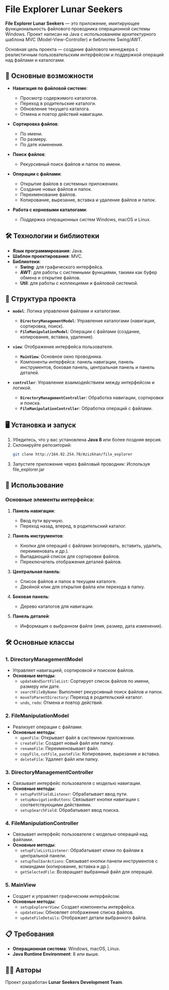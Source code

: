 # File Explorer Lunar Seekers

**File Explorer Lunar Seekers** — это приложение, имитирующее функциональность файлового проводника операционной системы Windows. Проект написан на Java с использованием архитектурного шаблона MVC (Model-View-Controller) и библиотек Swing/AWT. 

Основная цель проекта — создание файлового менеджера с реалистичным пользовательским интерфейсом и поддержкой операций над файлами и каталогами.

## 🚀 Основные возможности

- **Навигация по файловой системе**:
  - Просмотр содержимого каталогов.
  - Переход в родительские каталоги.
  - Обновление текущего каталога.
  - Отмена и повтор действий навигации.

- **Сортировка файлов**:
  - По имени.
  - По размеру.
  - По дате изменения.

- **Поиск файлов**:
  - Рекурсивный поиск файлов и папок по имени.

- **Операции с файлами**:
  - Открытие файлов в системных приложениях.
  - Создание новых файлов и папок.
  - Переименование файлов.
  - Копирование, вырезание, вставка и удаление файлов и папок.

- **Работа с корневыми каталогами**:
  - Поддержка операционных систем Windows, macOS и Linux.

## 🛠️ Технологии и библиотеки

- **Язык программирования**: Java.
- **Шаблон проектирования**: MVC.
- **Библиотеки**:
  - **Swing**: для графического интерфейса.
  - **AWT**: для работы с системными функциями, такими как буфер обмена и открытие файлов.
  - **Util**: для работы с коллекциями и файловой системой.

## 📁 Структура проекта

- **`model`**: Логика управления файлами и каталогами.
  - **`DirectoryManagementModel`**: Управление каталогами (навигация, сортировка, поиск).
  - **`FileManipulationModel`**: Операции с файлами (создание, копирование, вставка, удаление).
  
- **`view`**: Отображение интерфейса пользователя.
  - **`MainView`**: Основное окно проводника.
  - Компоненты интерфейса: панель навигации, панель инструментов, боковая панель, центральная панель и панель деталей.

- **`controller`**: Управление взаимодействием между интерфейсом и логикой.
  - **`DirectoryManagementController`**: Обработка навигации, сортировки и поиска.
  - **`FileManipulationController`**: Обработка операций с файлами.

## 🖥️ Установка и запуск

1. Убедитесь, что у вас установлена **Java 8** или более поздняя версия.
2. Склонируйте репозиторий:
   ```bash
   git clone http://164.92.254.70/Azizkhan/file_explorer
   ```
3. Запустите приложение через файловый проводник:
   Используя file_explorer.jar

## 📜 Использование

### Основные элементы интерфейса:

1. **Панель навигации**:
   - Ввод пути вручную.
   - Переход назад, вперед, в родительский каталог.

2. **Панель инструментов**:
   - Кнопки для операций с файлами (копировать, вставить, удалить, переименовать и др.).
   - Выпадающий список для сортировки файлов.
   - Переключатель отображения деталей файлов.

3. **Центральная панель**:
   - Список файлов и папок в текущем каталоге.
   - Двойной клик для открытия файла или перехода в папку.

4. **Боковая панель**:
   - Дерево каталогов для навигации.

5. **Панель деталей**:
   - Информация о выбранном файле (имя, размер, дата изменения).

## 🛠️ Основные классы

### **1. DirectoryManagementModel**
- Управляет навигацией, сортировкой и поиском файлов.
- **Основные методы**:
  - `updateAndSortFileList`: Сортирует список файлов по имени, размеру или дате.
  - `searchFileByName`: Выполняет рекурсивный поиск файлов и папок.
  - `moveToParentDirectory`: Переход в родительский каталог.
  - `undo`, `redo`: Отмена и повтор действий.

### **2. FileManipulationModel**
- Реализует операции с файлами.
- **Основные методы**:
  - `openFile`: Открывает файл в системном приложении.
  - `createFile`: Создает новый файл или папку.
  - `renameFile`: Переименовывает файл.
  - `copyFile`, `cutFile`, `pasteFile`: Копирование, вырезание и вставка.
  - `deleteFile`: Удаляет файл или папку.

### **3. DirectoryManagementController**
- Связывает интерфейс пользователя с моделью навигации.
- **Основные методы**:
  - `setupPathFieldListener`: Обрабатывает ввод пути.
  - `setupNavigationButtons`: Связывает кнопки навигации с соответствующими действиями.
  - `setupSearchField`: Обрабатывает ввод поиска.

### **4. FileManipulationController**
- Связывает интерфейс пользователя с моделью операций над файлами.
- **Основные методы**:
  - `setupFileListListener`: Обрабатывает клики по файлам в центральной панели.
  - `setupToolbarActions`: Связывает кнопки панели инструментов с командами (копирование, вставка и др.).
  - `getSelectedFile`: Возвращает выбранный файл для операций.

### **5. MainView**
- Создает и управляет графическим интерфейсом.
- **Основные методы**:
  - `setupExplorerView`: Создает компоненты интерфейса.
  - `updateView`: Обновляет отображение списка файлов.
  - `updateFileDetails`: Отображает детали выбранного файла.

## 📋 Требования

- **Операционная система**: Windows, macOS, Linux.
- **Java Runtime Environment**: 8 или выше.

## 🧑‍💻 Авторы

Проект разработан **Lunar Seekers Development Team**.